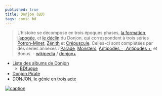 ```yaml
---
published: true
title: Donjon (BD)
tags: comic bd
---
```

> L'histoire se décompose en trois époques phases, [la formation](https://www.bdfugue.com/serie/donjon/potron-minet), [l’apogée](https://www.bdfugue.com/serie/donjon/zenith), et [le déclin](https://www.bdfugue.com/serie/donjon/crepuscule) du Donjon, qui correspondent à trois séries [Potron-Minet](https://www.bdfugue.com/serie/donjon/potron-minet), [Zénith](https://www.bdfugue.com/serie/donjon/zenith) et [Crépuscule](https://www.bdfugue.com/serie/donjon/crepuscule). Celles-ci sont complétées par des séries annexes : [Parade](https://www.bdfugue.com/serie/donjon/parade), [Monsters](https://www.bdfugue.com/serie/donjon/monsters), [Antipodes −, Antipodes +](https://www.bdfugue.com/serie/donjon/antipodes), et Bonus. - [wikipedia](https://fr.wikipedia.org/wiki/Donjon_(bande_dessin%C3%A9e)) / [donjon+](https://twitter.com/donjonplus/)

- [Liste des albums de Donjon](https://fr.wikipedia.org/wiki/Liste_des_albums_de_Donjon)
	- [BDfugue](https://www.bdfugue.com/serie/donjon)
- [Donjon Pirate](http://donjonpirate.canalblog.com/)
- [DONJON, le génie en trois acte](https://www.youtube.com/watch?v=bM1qDr8lB_c)

[![caption](https://legrandpop.fr/wp-content/uploads/2019/02/donjon-herbert-marvin-1024x629.jpg)](https://www.bdtheque.com/series/358/donjon-crepuscule)
